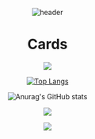 <div align="center">

![header](https://capsule-render.vercel.app/api?type=waving&color=A0CAFF&height=250&section=header&text=SOROHUE&fontSize=60&fontColor=ffffff)

# Cards
<a href="https://github.com/sorohue"><img src="https://hits.seeyoufarm.com/api/count/incr/badge.svg?url=https://github.com/sorohue&count_bg=%23000000&title_bg=%23000000&icon=github.svg&icon_color=%23E7E7E7&title=GitHub&edge_flat=false)"/></a>

[![Top Langs](https://github-readme-stats.vercel.app/api/top-langs/?username=sorohue)](https://github.com/sorohue/github-readme-stats)

![Anurag's GitHub stats](https://github-readme-stats.vercel.app/api?username=sorohue&show_icons=true&theme=tokyonight)

<a href="https://solved.ac/profile/sorohue"><img src="https://github-readme-solvedac-hyp3rflow.vercel.app/api/?handle=sorohue"></a>

<img src="http://mazandi.herokuapp.com/api?handle=sorohue&theme=cold"/>

</div>
